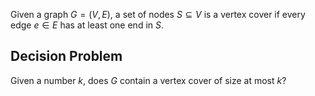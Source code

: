 Given a graph $G = (V, E)$, a set of nodes $S ⊆ V$ is a vertex cover if every edge $e ∈ E$ has at least one end in $S$.
## Decision Problem
Given a number $k$, does $G$ contain a vertex cover of size at most $k$?